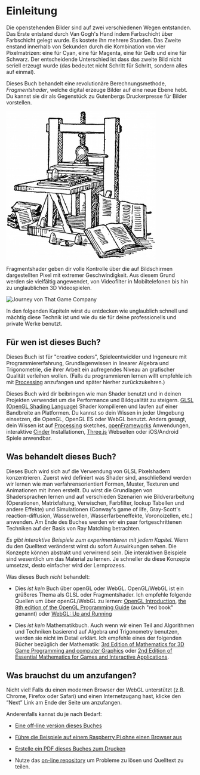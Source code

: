 # Einleitung

<canvas id="custom" class="canvas" data-fragment-url="cmyk-halftone.frag" data-textures="vangogh.jpg" width="700px" height="320px"></canvas>

Die openstehenden Bilder sind auf zwei verschiedenen Wegen entstanden. Das Erste entstand durch Van Gogh's Hand indem Farbschicht über Farbschicht gelegt wurde. Es kostete ihn mehrere Stunden. Das Zweite enstand innerhalb von Sekunden durch die Kombination von vier Pixelmatrizen: eine für Cyan, eine für Magenta, eine für Gelb und eine für Schwarz. Der entscheidende Unterschied ist dass das zweite Bild nicht seriell erzeugt wurde (das bedeutet nicht Schritt für Schritt, sondern alles auf einmal). 

Dieses Buch behandelt eine revolutionäre Berechnungsmethode, *Fragmentshader*, welche digital erzeuge Bilder auf eine neue Ebene hebt. Du kannst sie dir als Gegenstück zu Gutenbergs Druckerpresse für Bilder vorstellen.

![Gutenbergs Druckerpresse](gutenpress.jpg)

Fragmentshader geben dir volle Kontrolle über die auf Bildschirmen dargestellten Pixel mit extremer Geschwindigkeit. Aus diesem Grund werden sie vielfältig angewendet, von Videofilter in Mobiltelefonen bis hin zu unglaublichen 3D Videospielen.

![Journey von That Game Company](journey.jpg)

In den folgenden Kapiteln wirst du entdecken wie unglaublich schnell und mächtig diese Technik ist und wie du sie für deine professionells und private Werke benutzt.

## Für wen ist dieses Buch?

Dieses Buch ist für "creative coders", Spieleentwickler und Ingeneure mit Programmiererfahrung, Grundlagenwissen in linearer Algebra und Trigonometrie, die ihrer Arbeit ein aufregendes Niveau an grafischer Qualität verleihen wollen. (Falls du programmieren lernen willt empfehle ich mit [Processing](https://processing.org/) anzufangen und später hierher zurückzukehren.)

Dieses Buch wird dir beibringen wie man Shader benutzt und in deinen Projekten verwendet um die Performance und Bildqualität zu steigern. [GLSL (OpenGL Shading Language)](https://de.wikipedia.org/wiki/OpenGL_Shading_Language) Shader kompilieren und laufen auf einer Bandbreite an Platformen. Du kannst so dein Wissen in jeder Umgebung einsetzen, die OpenGL, OpenGL ES oder WebGL benutzt. Anders gesagt, dein Wissen ist auf [Processing](https://processing.org/) sketches, [openFrameworks](http://openframeworks.cc/) Anwendungen, interaktive [Cinder](http://libcinder.org/) Installationen, [Three.js](http://threejs.org/) Webseiten oder iOS/Android Spiele anwendbar.

## Was behandelt dieses Buch?

Dieses Buch wird sich auf die Verwendung von GLSL Pixelshadern konzentrieren. Zuerst wird definiert was Shader sind, anschließend werden wir lernen wie man verfahrensorientiert Formen, Muster, Texturen und Animationen mit ihnen erstellt. Du wirst die Grundlagen von Shadersprachen lernen und auf verschieden Szenarien wie Bildverarbeitung (Operationen, Matrixfaltung, Verwischen, Farbfilter, lookup Tabellen und andere Effekte) und Simulationen (Conway's game of life, Gray-Scott's reaction-diffusion, Wasserwellen, Wasserfarbeneffekte, Voronoizellen, etc.) anwenden. Am Ende des Buches werden wir ein paar fortgeschrittenen Techniken auf der Basis von Ray Matching betrachten.

*Es gibt interaktive Beispiele zum experimentieren mit jedem Kapitel.* Wenn du den Quelltext veränderst wirst du sofort Auswirkungen sehen. Die Konzepte können abstrakt und verwirrend sein. Die interaktiven Beispiele sind wesentlich um das Material zu lernen. Je schneller du diese Konzepte umsetzst, desto einfacher wird der Lernprozess.

Was dieses Buch *nicht* behandelt:

* Dies *ist kein* Buch über openGL oder WebGL. OpenGL/WebGL ist ein grüßeres Thema als GLSL oder Fragmentshader. Ich empfehle folgende Quellen um über openGL/WebGL zu lernen:  [OpenGL Introduction](https://open.gl/introduction), [the 8th edition of the OpenGL Programming Guide](http://www.amazon.com/OpenGL-Programming-Guide-Official-Learning/dp/0321773039/ref=sr_1_1?s=books&ie=UTF8&qid=1424007417&sr=1-1&keywords=open+gl+programming+guide) (auch "red book" genannt) oder [WebGL: Up and Running](http://www.amazon.com/WebGL-Up-Running-Tony-Parisi/dp/144932357X/ref=sr_1_4?s=books&ie=UTF8&qid=1425147254&sr=1-4&keywords=webgl)

* Dies *ist kein* Mathematikbuch. Auch wenn wir einen Teil and Algorithmen und Techniken basierend auf Algebra und Trigonometry benutzen, werden sie nicht im Detail erklärt. Ich empfehle eines der folgenden Bücher bezüglich der Mathematik: [3rd Edition of Mathematics for 3D Game Programming and computer Graphics](http://www.amazon.com/Mathematics-Programming-Computer-Graphics-Third/dp/1435458869/ref=sr_1_1?ie=UTF8&qid=1424007839&sr=8-1&keywords=mathematics+for+games) oder [2nd Edition of Essential Mathematics for Games and Interactive Applications](http://www.amazon.com/Essential-Mathematics-Games-Interactive-Applications/dp/0123742978/ref=sr_1_1?ie=UTF8&qid=1424007889&sr=8-1&keywords=essentials+mathematics+for+developers).

## Was brauchst du um anzufangen?

Nicht viel! Falls du einen modernen Browser der WebGL unterstützt (z.B. Chrome, Firefox oder Safari) und einen Internetzugang hast, klicke den “Next” Link am Ende der Seite um anzufangen.

Anderenfalls kannst du je nach Bedarf:

- [Eine off-line version dieses Buches](https://thebookofshaders.com/appendix/)

- [Führe die Beispiele auf einem Raspberry Pi ohne einen Browser aus](https://thebookofshaders.com/appendix/)

- [Erstelle ein PDF dieses Buches zum Drucken](https://thebookofshaders.com/appendix/)

- Nutze das [on-line repository](https://github.com/patriciogonzalezvivo/thebookofshaders) um Probleme zu lösen und Quelltext zu teilen.

